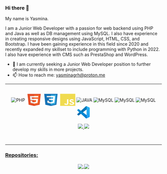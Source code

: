 ### Hi there 👋

<!--
**yasgr/yasgr** is a ✨ _special_ ✨ repository because its `README.md` (this file) appears on your GitHub profile.

Here are some ideas to get you started:

- 🔭 I’m currently working on ...
- 🌱 I’m currently learning ...
- 👯 I’m looking to collaborate on ...
- 🤔 I’m looking for help with ...
- 💬 Ask me about ...
- 📫 How to reach me: ...
- 😄 Pronouns: ...
- ⚡ Fun fact: ...
-->




My name is Yasmina.

I am a Junior Web Developer with a passion for web backend using PHP and Java as well as DB management using MySQL.
I also have experience in creating responsive designs using JavaScript, HTML, CSS, and Bootstrap.
I have been gaining experience in this field since 2020 and recently expanded my skillset to include programming with Python in 2022.
I also have experience with CMS such as PrestaShop and WordPress.

- 🔎 I am currently seeking a Junior Web Developer position to further develop my skills in more projects.
- 📫 How to reach me: yasminagrh@proton.me


 <hr>

<div style="display: inline_block" align="center"><br>
    <img align="center" alt="PHP" height="40px" src="https://cdn-icons-png.flaticon.com/512/919/919830.png" />
    <img align="center" alt="HTML" height="40" width="50" src="https://raw.githubusercontent.com/devicons/devicon/master/icons/html5/html5-original.svg">
    <img align="center" alt="CSS" height="40" width="50" src="https://raw.githubusercontent.com/devicons/devicon/master/icons/css3/css3-original.svg">
    <img align="center" alt="Js" height="40" width="50" src="https://raw.githubusercontent.com/devicons/devicon/master/icons/javascript/javascript-plain.svg">
    <img align="center" alt="JAVA" height="40" width="50" src="https://cdn-icons-png.flaticon.com/512/5968/5968282.png">
    <img align="center" alt="MySQL" height="40px" src="https://cdn-icons-png.flaticon.com/512/528/528260.png">
    <img align="center" alt="MySQL" height="40px" src="https://cdn-icons-png.flaticon.com/512/25/25231.png">
    <img align="center" alt="MySQL" height="40px" src="https://git-scm.com/images/logos/downloads/Git-Icon-1788C.png">
    <img align="center" alt="VScode" height="40px" src="https://raw.githubusercontent.com/github/explore/80688e429a7d4ef2fca1e82350fe8e3517d3494d/topics/visual-studio-code/visual-studio-code.png">
    </div>
<br>

  
  
   <div align="center">
    <a href="https://github.com/yasgr">
    <img height="180rem" src="https://github-readme-stats-sigma-five.vercel.app/api?username=yasgr&show_icons=true&theme=cobalt"/>
    <img height="180rem" src="https://github-readme-stats-sigma-five.vercel.app/api/top-langs/?username=yasgr&layout=compact&theme=cobalt"/>
   </div>
  <br><br><hr>
 
### Repositories:<br>
 
   <div align="center">
   <a href="https://github.com/yasgr/Deus-PC">
  <img align="center" src="https://github-readme-stats-sigma-five.vercel.app/api/pin/?username=yasgr&repo=Deus-PC&theme=cobalt" />
</a>
<a href="https://github.com/yasgr/Landing-Page">
  <img align="center" src="https://github-readme-stats-sigma-five.vercel.app/api/pin/?username=yasgr&repo=Landing-page&theme=cobalt" />
</a>
 </div>

   
   

